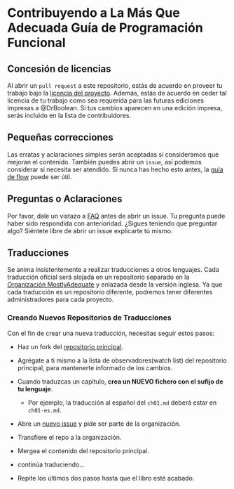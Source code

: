 # Contribuyendo a La Más Que Adecuada Guía de Programación Funcional

## Concesión de licencias

Al abrir un `pull request` a este repositorio, estás de acuerdo en proveer tu trabajo bajo la [licencia del proyecto](LICENSE). Además, estás de acuerdo en ceder tal licencia de tu trabajo como sea requerida para las futuras ediciones impresas a @DrBoolean. Si tus cambios aparecen en una edición impresa, serás incluido en la lista de contribuidores.

## Pequeñas correcciones

Las erratas y aclaraciones simples serán aceptadas si consideramos que mejoran el contenido. También puedes abrir un `issue`, así podemos considerar si necesita ser atendido. Si nunca has hecho esto antes, la [guía de flow](https://guides.github.com/introduction/flow/) puede ser útil.

## Preguntas o Aclaraciones

Por favor, dale un vistazo a [FAQ](FAQ-es.md) antes de abrir un issue. Tu pregunta puede haber sido respondida con anterioridad. ¿Sigues teniendo que preguntar algo? Siéntete libre de abrir un issue explicarte tú mismo.
 
## Traducciones

Se anima insistentemente a realizar traducciones a otros lenguajes. Cada traducción oficial será alojada en un repositorio separado en la [Organización MostlyAdequate](https://github.com/MostlyAdequate) y enlazada desde la versión inglesa.
Ya que cada traducción es un repositorio diferente, podremos tener diferentes administradores para cada proyecto.

### Creando Nuevos Repositorios de Traducciones

Con el fin de crear una nueva traducción, necesitas seguir estos pasos:

* Haz un fork del [repositorio principal](https://github.com/MostlyAdequate/mostly-adequate-guide).
* Agrégate a ti mismo a la lista de observadores(watch list) del repositorio principal, para mantenerte informado de los cambios.
* Cuando traduzcas un capítulo, **crea un NUEVO fichero con el sufijo de tu lenguaje**.
  * Por ejemplo, la traducción al español del `ch01.md` deberá estar en `ch01-es.md`.
* Abre un [nuevo issue](https://github.com/MostlyAdequate/mostly-adequate-guide/issues/new) y pide ser parte de la organización.

* Transfiere el repo a la organización.
* Mergea el contenido del repositorio principal.
* continúa traduciendo...
* Repite los últimos dos pasos hasta que el libro esté acabado. 
